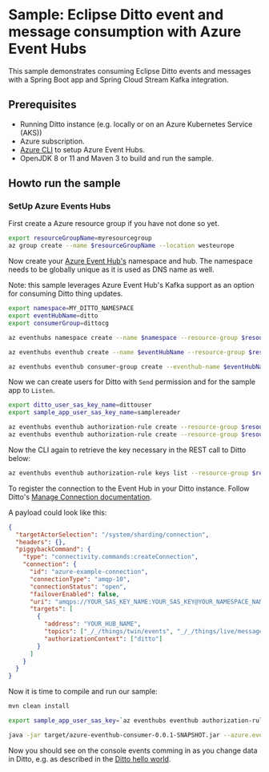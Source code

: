 # Sample: Eclipse Ditto event and message consumption with Azure Event Hubs

This sample demonstrates consuming Eclipse Ditto events and messages with a Spring Boot app and Spring Cloud Stream Kafka integration.

## Prerequisites

- Running Ditto instance (e.g. locally or on an Azure Kubernetes Service (AKS))
- Azure subscription.
- [Azure CLI](https://docs.microsoft.com/en-us/cli/azure/install-azure-cli) to setup Azure Event Hubs.
- OpenJDK 8 or 11 and Maven 3 to build and run the sample.

## Howto run the sample

### SetUp Azure Events Hubs

First create a Azure resource group if you have not done so yet.

```bash
export resourceGroupName=myresourcegroup
az group create --name $resourceGroupName --location westeurope
```

Now create your [Azure Event Hub's](https://docs.microsoft.com/en-us/azure/event-hubs/event-hubs-about) namespace and hub. The namespace needs to be globally unique as it is used as DNS name as well.

Note: this sample leverages Azure Event Hub's Kafka support as an option for consuming Ditto thing updates.

```bash
export namespace=MY_DITTO_NAMESPACE
export eventHubName=ditto
export consumerGroup=dittocg

az eventhubs namespace create --name $namespace --resource-group $resourceGroupName --enable-kafka

az eventhubs eventhub create --name $eventHubName --resource-group $resourceGroupName --namespace-name $namespace --message-retention 1 --partition-count 2

az eventhubs eventhub consumer-group create --eventhub-name $eventHubName --resource-group $resourceGroupName --namespace-name $namespace --name $consumerGroup
```

Now we can create users for Ditto with `Send` permission and for the sample app to `Listen`.

```bash
export ditto_user_sas_key_name=dittouser
export sample_app_user_sas_key_name=samplereader

az eventhubs eventhub authorization-rule create --resource-group $resourceGroupName --namespace-name $namespace --eventhub-name $eventHubName  --name $ditto_user_sas_key_name --rights Send
az eventhubs eventhub authorization-rule create --resource-group $resourceGroupName --namespace-name $namespace --eventhub-name $eventHubName  --name $sample_app_user_sas_key_name --rights Listen
```

Now the CLI again to retrieve the key necessary in the REST call to Ditto below:

```bash
az eventhubs eventhub authorization-rule keys list --resource-group $resourceGroupName --namespace-name $namespace --eventhub-name $eventHubName --name $ditto_user_sas_key_name --query primaryKey
```

To register the connection to the Event Hub in your Ditto instance. Follow Ditto's [Manage Connection documentation](https://www.eclipse.dev/ditto/connectivity-manage-connections.html).

A payload could look like this:

```json
{
  "targetActorSelection": "/system/sharding/connection",
  "headers": {},
  "piggybackCommand": {
    "type": "connectivity.commands:createConnection",
    "connection": {
      "id": "azure-example-connection",
      "connectionType": "amqp-10",
      "connectionStatus": "open",
      "failoverEnabled": false,
      "uri": "amqps://YOUR_SAS_KEY_NAME:YOUR_SAS_KEY@YOUR_NAMESPACE_NAME.servicebus.windows.net:5671",
      "targets": [
        {
          "address": "YOUR_HUB_NAME",
          "topics": ["_/_/things/twin/events", "_/_/things/live/messages"],
          "authorizationContext": ["ditto"]
        }
      ]
    }
  }
}
```

Now it is time to compile and run our sample:

```bash
mvn clean install

export sample_app_user_sas_key=`az eventhubs eventhub authorization-rule keys list --resource-group $resourceGroupName --namespace-name $namespace --eventhub-name $eventHubName --name $sample_app_user_sas_key_name --query primaryConnectionString --output tsv`

java -jar target/azure-eventhub-consumer-0.0.1-SNAPSHOT.jar --azure.event-hubs.namespace=$namespace --azure.event-hubs.connection-string=$sample_app_user_sas_key --azure.event-hubs.hubname=$eventHubName --azure.event-hubs.consumer-group=$consumerGroup
```

Now you should see on the console events comming in as you change data in Ditto, e.g. as described in the [Ditto hello world](https://www.eclipse.dev/ditto/intro-hello-world.html).
